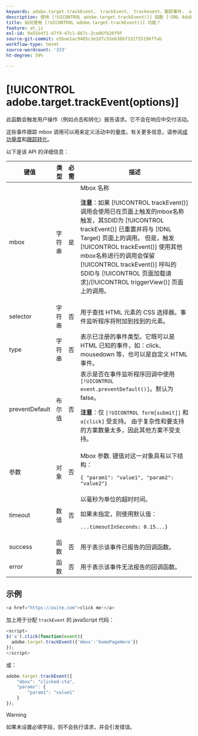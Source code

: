 ```yaml
---
keywords: adobe.target.trackEvent， trackEvent， trackevent，跟踪事件， at.js，函数，函数， preventDefault， preventdefault，阻止默认值， adobe.target.trackEvent
description: 使用 [!UICONTROL adobe.target.trackEvent()] 函数 [!DNL Adobe Target] at.js JavaScript库触发请求以报告用户操作，例如网站上的点击次数和转化次数。
title: 如何使用 [!UICONTROL adobe.target.trackEvent()] 功能？
feature: at.js
exl-id: 9a55e4f1-d7f9-47c1-867c-2ce06fb26f9f
source-git-commit: e5bae1ac9485c3e1d7c55e6386f332755196ffab
workflow-type: tm+mt
source-wordcount: '333'
ht-degree: 59%

---
```


# [!UICONTROL adobe.target.trackEvent(options)]

此函数会触发用户操作（例如点击和转化）报告请求。它不会在响应中交付活动。

这些事件跟踪 mbox 调用可以用来定义活动中的量度。有关更多信息，请参阅[成功量度](https://experienceleague.adobe.com/docs/target/using/activities/success-metrics/success-metrics.html)和[跟踪转化](../how-to-deployatjs/implement-target-without-a-tag-manager.md#track-conversions)。

以下是该 API 的详细信息：

| 键值 | 类型 | 必需 | 描述 |
|--- |--- |--- |--- |
| mbox | 字符串 | 是 | Mbox 名称<P>**注意**：如果 [!UICONTROL trackEvent()] 调用会使用已在页面上触发的mbox名称触发，其SDID为 [!UICONTROL trackEvent()] 已重置并将与 [!DNL Target] 页面上的调用。 但是，触发 [!UICONTROL trackEvent()] 使用其他mbox名称进行的调用会保留 [!UICONTROL trackEvent()] 呼叫的SDID与 [!UICONTROL 页面加载请求]/[!UICONTROL triggerView()] 页面上的调用。 |
| selector | 字符串 | 否 | 用于查找 HTML 元素的 CSS 选择器。事件监听程序将附加到找到的元素。 |
| type | 字符串 | 否 | 表示已注册的事件类型。它既可以是 HTML 已知的事件，如：click、mousedown 等，也可以是自定义 HTML 事件。 |
| preventDefault | 布尔值 | 否 | 表示是否在事件监听程序回调中使用 `[!UICONTROL event.preventDefault()]`。默认为 false。<P>**注意**：仅 `[!UICONTROL form[submit]]` 和 `a[click]` 受支持。 由于复杂性和要支持的方案数量太多，因此其他方案不受支持。 |
| 参数 | 对象 | 否 | Mbox 参数. 键值对这一对象具有以下结构：<P>`{ "param1": "value1", "param2": "value2"}` |
| timeout | 数值 | 否 | 以毫秒为单位的超时时间。<P>如果未指定，则使用默认值：<P>`...timeoutInSeconds: 0.15...}` |
| success | 函数 | 否 | 用于表示该事件已报告的回调函数。 |
| error | 函数 | 否 | 用于表示该事件无法报告的回调函数。 |

## 示例

```javascript {line-numbers="true"}
<a href="https://asite.com">click me!</a> 
```

加上用于分配 `trackEvent` 的 javaScript 代码：

```javascript {line-numbers="true"}
<script> 
$('a').click(function(event){ 
  adobe.target.trackEvent({'mbox':'homePageHero'}) 
}); 
</script> 
```

或：

```javascript {line-numbers="true"}
adobe.target.trackEvent({ 
    "mbox": "clicked-cta", 
    "params": { 
        "param1": "value1" 
    } 
});
```

>[!WARNING]
>
>如果未设置必填字段，则不会执行请求，并会引发错误。

